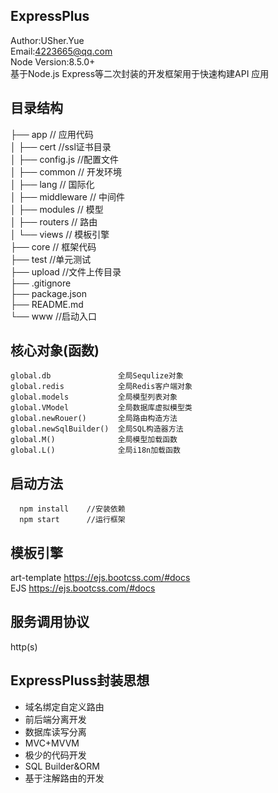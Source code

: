 ## ExpressPlus
Author:USher.Yue  
Email:4223665@qq.com  
Node Version:8.5.0+  
基于Node.js Express等二次封装的开发框架用于快速构建API 应用

## 目录结构  
├── app                         // 应用代码  
│   ├── cert                    //ssl证书目录  
│   ├── config.js                //配置文件   
│   ├── common                   // 开发环境    
│   ├── lang                      // 国际化  
│   ├── middleware                // 中间件  
│   ├── modules                // 模型  
│   ├── routers               //  路由   
│   └── views                 // 模板引擎    
├── core                      // 框架代码   
├── test                      //单元测试    
├── upload                    //文件上传目录    
├── .gitignore          
├── package.json  
├── README.md                    
└── www            //启动入口
## 核心对象(函数)  
```
global.db               全局Sequlize对象
global.redis            全局Redis客户端对象
global.models           全局模型列表对象
global.VModel           全局数据库虚拟模型类
global.newRouer()       全局路由构造方法
global.newSqlBuilder()  全局SQL构造器方法
global.M()              全局模型加载函数
global.L()              全局i18n加载函数
``` 

## 启动方法
```  
  npm install    //安装依赖
  npm start      //运行框架
```
## 模板引擎   
art-template   https://ejs.bootcss.com/#docs  
EJS   https://ejs.bootcss.com/#docs  

## 服务调用协议     
http(s)  



## ExpressPluss封装思想 
*  域名绑定自定义路由  
*  前后端分离开发  
*  数据库读写分离  
*  MVC+MVVM   
*  极少的代码开发  
*  SQL Builder&ORM  
*  基于注解路由的开发



